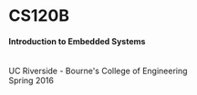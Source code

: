 # CS120B
<h4>Introduction to Embedded Systems</h4><br />
UC Riverside - Bourne's College of Engineering<br />
Spring 2016<br />
